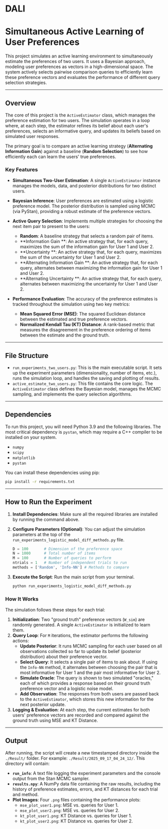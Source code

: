 # DALI
# Simultaneous Active Learning of User Preferences

This project simulates an active learning environment to simultaneously estimate the preferences of two users. It uses a Bayesian approach, modeling user preferences as vectors in a high-dimensional space. The system actively selects pairwise comparison queries to efficiently learn these preference vectors and evaluates the performance of different query selection strategies.

-----

## Overview

The core of this project is the `ActiveEstimator` class, which manages the preference estimation for two users. The simulation operates in a loop where, at each step, the estimator refines its belief about each user's preferences, selects an informative query, and updates its beliefs based on simulated user responses.

The primary goal is to compare an active learning strategy (**Alternating Information Gain**) against a baseline (**Random Selection**) to see how efficiently each can learn the users' true preferences.

### Key Features

  * **Simultaneous Two-User Estimation**: A single `ActiveEstimator` instance manages the models, data, and posterior distributions for two distinct users.
  * **Bayesian Inference**: User preferences are estimated using a logistic preference model. The posterior distribution is sampled using MCMC (via PyStan), providing a robust estimate of the preference vectors.
  * **Active Query Selection**: Implements multiple strategies for choosing the next item pair to present to the users:
      * **Random**: A baseline strategy that selects a random pair of items.
      * **Information Gain **: An active strategy that, for each query, maximizes the sum of the information gain for User 1 and User 2.
      * **Uncertainty **: An active strategy that, for each query, maximizes the sum of the uncertainty for User 1 and User 2.
      * **Alternating Information Gain **: An active strategy that, for each query, alternates between maximizing the  information gain for User 1 and User 2.
      * **Alternating Uncertainty **: An active strategy that, for each query, alternates between maximizing the uncertainty for User 1 and User 2.
      
  * **Performance Evaluation**: The accuracy of the preference estimates is tracked throughout the simulation using two key metrics:
      * **Mean Squared Error (MSE)**: The squared Euclidean distance between the estimated and true preference vectors.
      * **Normalized Kendall Tau (KT) Distance**: A rank-based metric that measures the disagreement in the preference ordering of items between the estimate and the ground truth.


-----

## File Structure

  * `run_experiments_two_users.py`: This is the main executable script. It sets up the experiment parameters (dimensionality, number of items, etc.), runs the simulation loop, and handles the saving and plotting of results.
  * `active_estimate_two_users.py`: This file contains the core logic. The `ActiveEstimator` class defines the Bayesian model, manages the MCMC sampling, and implements the query selection algorithms.

-----

## Dependencies

To run this project, you will need Python 3.9 and the following libraries. The most critical dependency is `pystan`, which may require a C++ compiler to be installed on your system.

  * `numpy`
  * `scipy`
  * `matplotlib`
  * `pystan`

You can install these dependencies using pip:

```bash
pip install -r requirements.txt
```

-----

## How to Run the Experiment

1.  **Install Dependencies**: Make sure all the required libraries are installed by running the command above.

2.  **Configure Parameters (Optional)**: You can adjust the simulation parameters at the top of the `run_experiments_logistic_model_diff_methods.py` file.

    ```python
    D = 100       # Dimension of the preference space
    N = 1000      # Total number of items
    M = 100       # Number of queries to perform
    ntrials = 1   # Number of independent trials to run
    methods = ['Random', 'Info-NN'] # Methods to compare
    ```

3.  **Execute the Script**: Run the main script from your terminal.

    ```bash
    python run_experiments_logistic_model_diff_methods.py
    ```

### How It Works

The simulation follows these steps for each trial:

1.  **Initialization**: Two "ground truth" preference vectors (`W_sim`) are randomly generated. A single `ActiveEstimator` is initialized to learn them.
2.  **Query Loop**: For `M` iterations, the estimator performs the following actions:
      * **Update Posterior**: It runs MCMC sampling for each user based on all observations collected so far to update its belief (posterior distribution) about their preference vector.
      * **Select Query**: It selects a single pair of items to ask about. If using the `Info-NN` method, it alternates between choosing the pair that is most informative for User 1 and the pair most informative for User 2.
      * **Simulate Oracle**: The query is shown to two simulated "oracles," each of which provides a response based on their ground truth preference vector and a logistic noise model.
      * **Add Observation**: The responses from both users are passed back to the `ActiveEstimator`, which stores this new information for the next posterior update.
3.  **Logging & Evaluation**: At each step, the current estimates for both users' preference vectors are recorded and compared against the ground truth using MSE and KT Distance.

-----

## Output

After running, the script will create a new timestamped directory inside the `./Result/` folder. For example: `./Result/2025_09_17_04_24_12/`. This directory will contain:

  * **`run_info`**: A text file logging the experiment parameters and the console output from the Stan MCMC sampler.
  * **`results.npy`**: A NumPy data file containing the raw results, including the history of preference estimates, errors, and KT distances for each trial and method.
  * **Plot Images**: Four `.png` files containing the performance plots:
      * `mse_plot_user1.png`: MSE vs. queries for User 1.
      * `mse_plot_user2.png`: MSE vs. queries for User 2.
      * `kt_plot_user1.png`: KT Distance vs. queries for User 1.
      * `kt_plot_user2.png`: KT Distance vs. queries for User 2.

